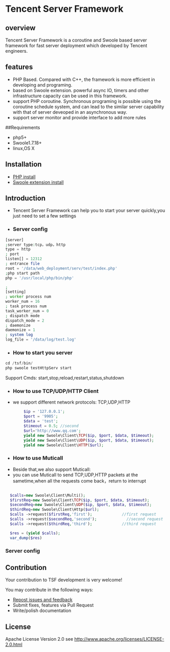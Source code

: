 Tencent Server Framework
=======================

## overview

Tencent Server Framework is a coroutine and Swoole based server framework for fast server deployment which developed by Tencent engineers.


## features

- PHP Based. Compared with C++, the framework is more efficient in developing and programing.
- based on Swoole extension. powerful async IO, timers and other infrastructure capacity can be used in this framework.
- support PHP coroutine. Synchronous programing is possible using the coroutine schedule system, and can lead to the similar server capability with that of server deveoped in an asynchronous way.
- support server monitor and provide interface to add more rules 


##Requirements

- php5+ 
- Swoole1.7.18+
- linux,OS X

## Installation
- [PHP install](https://github.com/php/php-src)
- [Swoole extension install](https://github.com/swoole/swoole-src)

## Introduction

- Tencent Server Framework can help you to start your server quickly,you just need to set a few settings

- ### Server config
```php
[server]
;server type:tcp，udp，http
type = http
; port
listen[] = 12312
; entrance file
root = '/data/web_deployment/serv/test/index.php'
;php start path
php = '/usr/local/php/bin/php'

;
[setting]
; worker process num
worker_num = 16
; task process num
task_worker_num = 0
; dispatch mode
dispatch_mode = 2
; daemonize
daemonize = 1
; system log
log_file = '/data/log/test.log'

```
- ### How to start you server
```php
cd /tsf/bin/
php swoole testHttpServ start

```
Support Cmds: start,stop,reload,restart,status,shutdown


- ### How to use TCP/UDP/HTTP Client
- we support different network protocols: TCP,UDP,HTTP

```php
		$ip = '127.0.0.1';
		$port = '9905';
		$data = 'test';
		$timeout = 0.5; //second
		$url='http://www.qq.com';
		yield new Swoole\Client\TCP($ip, $port, $data, $timeout);
		yield new Swoole\Client\UDP($ip, $port, $data, $timeout);
		yield new Swoole\Client\HTTP($url);

```

- ### How to use Muticall
-  Beside that,we also support Muticall:
-   you can use Muticall to send TCP,UDP,HTTP packets at the sametime,when all the requests come back，return to interrupt

```php
  
  $calls=new Swoole\Client\Multi();
  $firstReq=new Swoole\Client\TCP($ip, $port, $data, $timeout);
  $secondReq=new Swoole\Client\UDP($ip, $port, $data, $timeout);
  $thirdReq=new Swoole\Client\Http($url);
  $calls ->request($firstReq,'first');             //first request
  $calls ->request($secondReq,'second');             //second request
  $calls ->request($thirdReq,'third');             //third request

  $res = (yield $calls);
  var_dump($res)
```




### Server config



## Contribution

Your contribution to TSF development is very welcome!

You may contribute in the following ways:

* [Repost issues and feedback](https://github.com/tencent-php/tsf/issues)
* Submit fixes, features via Pull Request
* Write/polish documentation


## License
Apache License Version 2.0 see http://www.apache.org/licenses/LICENSE-2.0.html
